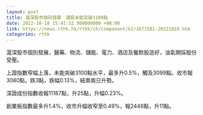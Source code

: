 ```yaml
---
layout: post
title: 滬深股市個別發展　滬股未能突破3100點
date: 2022-10-18 15:41:52.000000000 +08:00
link: https://news.rthk.hk/rthk/ch/component/k2/1671501-20221018.htm
categories: rthk
---
```


滬深股市個別發展，醫藥、物流、儲能、電力、酒店及餐飲股造好，油氣開採股份受壓。

上證指數窄幅上落，未能突破3100點水平，最多升0.5%，觸及3099點。收市報3080點，跌3點，跌幅0.13%，結束兩日升勢。

深證成份指數收報11187點，升25點，升幅0.23%。

創業板指數最多升1.4%，收市升幅收窄至0.49%，報2446點，升11點。
